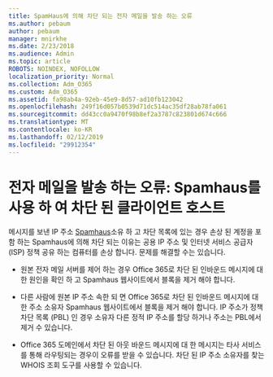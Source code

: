 ```yaml
---
title: SpamHaus에 의해 차단 되는 전자 메일을 발송 하는 오류
ms.author: pebaum
author: pebaum
manager: mnirkhe
ms.date: 2/23/2018
ms.audience: Admin
ms.topic: article
ROBOTS: NOINDEX, NOFOLLOW
localization_priority: Normal
ms.collection: Adm_O365
ms.custom: Adm_O365
ms.assetid: fa98ab4a-92eb-45e9-8d57-ad10fb123042
ms.openlocfilehash: 249f16d057b0539d71dc514ac35df28ab78fa061
ms.sourcegitcommit: dd43cc0a9470f98b8ef2a3787c823801d674c666
ms.translationtype: MT
ms.contentlocale: ko-KR
ms.lasthandoff: 02/12/2019
ms.locfileid: "29912354"
---
```

# <a name="error-sending-email-client-host-blocked-using-spamhaus"></a>전자 메일을 발송 하는 오류: Spamhaus를 사용 하 여 차단 된 클라이언트 호스트

메시지를 보낸 IP 주소 [Spamhaus](https://go.microsoft.com/fwlink/p/?linkid=123245)소유 하 고 차단 목록에 있는 경우 손상 된 계정을 포함 하는 Spamhaus에 의해 차단 되는 이유는 공용 IP 주소 및 인터넷 서비스 공급자 (ISP) 정책 공유 하는 컴퓨터를 손상 합니다. 문제를 해결할 수는 있습니다.
  
- 원본 전자 메일 서버를 제어 하는 경우 Office 365로 차단 된 인바운드 메시지에 대 한 원인을 확인 하 고 Spamhaus 웹사이트에서 블록을 제거 해야 합니다.
    
- 다른 사람에 원본 IP 주소 속한 되 면 Office 365로 차단 된 인바운드 메시지에 대 한 주소 소유자 Spamhaus 웹사이트에서 블록을 제거 해야 합니다. IP 주소가 정책 차단 목록 (PBL) 인 경우 소유자 다른 정적 IP 주소를 할당 하거나 주소는 PBL에서 제거 수 있습니다.
    
- Office 365 도메인에서 차단 된 아웃 바운드 메시지에 대 한 메시지는 타사 서비스를 통해 라우팅되는 경우이 오류를 받을 수 있습니다. 차단 된 IP 주소 소유자를 찾는 WHOIS 조회 도구를 사용할 수 있습니다.
    

